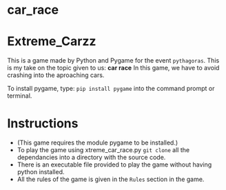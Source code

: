 # car_race


# Extreme_Carzz
This is a game made by Python and Pygame for the event ```pythagoras```.
This is my take on the topic given to us: __car race__
In this game, we have to avoid crashing into the aproaching cars.

To install pygame, type: `pip install pygame` into the command prompt or terminal.


# Instructions
- (This game requires the module pygame to be installed.)
- To play the game using xtreme_car_race.py `git clone` all the dependancies into a directory with the source code.
- There is an executable file provided to play the game without having python installed.
- All the rules of the game is given in the `Rules` section in the game.
